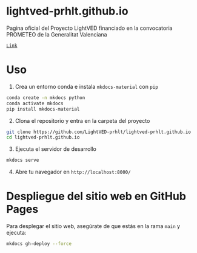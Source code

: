 # lightved-prhlt.github.io
Pagina oficial del Proyecto LightVED financiado en la convocatoria PROMETEO de la Generalitat Valenciana

[`Link`](https://lightved-prhlt.github.io)

# Uso

1. Crea un entorno conda e instala `mkdocs-material` con `pip`
    
```bash
conda create -n mkdocs python
conda activate mkdocs
pip install mkdocs-material
```

2. Clona el repositorio y entra en la carpeta del proyecto
    
```bash
git clone https://github.com/LightVED-prhlt/lightved-prhlt.github.io
cd lightved-prhlt.github.io
```

3. Ejecuta el servidor de desarrollo
    
```bash
mkdocs serve
```

4. Abre tu navegador en `http://localhost:8000/`

# Despliegue del sitio web en GitHub Pages

Para desplegar el sitio web, asegúrate de que estás en la rama `main` y ejecuta:

```bash
mkdocs gh-deploy --force
```